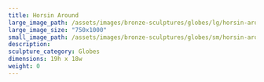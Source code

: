 ```yaml
---
title: Horsin Around
large_image_path: /assets/images/bronze-sculptures/globes/lg/horsin-around.jpg
large_image_size: "750x1000"
small_image_path: /assets/images/bronze-sculptures/globes/sm/horsin-around.jpg
description:
sculpture_category: Globes
dimensions: 19h x 18w
weight: 0
---
```

